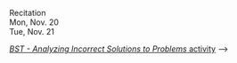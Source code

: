 
<div class="recitation">

<!--
<div class="lecture1">
<div class="lecture2">
<div class="recitation">
<div class="important">
-->
<div class="column_date">

Recitation <br> 
Mon, Nov. 20<br>
Tue, Nov. 21<br>


</div>

<div class="column_recitation">
<p markdown="block">


[_BST - Analyzing Incorrect Solutions to Problems_ activity](https://goo.gl/WBJKVw) 
-->
<br>

</p>
</div>

</div>
